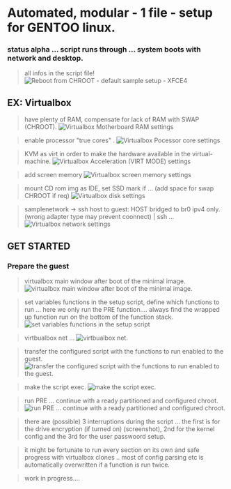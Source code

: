 # Automated, modular - 1 file - setup for GENTOO linux.

### status alpha ... script runs through ... system boots with network and desktop.
> all infos in the script file!
![Reboot from CHROOT - default sample setup - XFCE4](img/scrnshts/REBOOT_DONE_1.png)

## EX: Virtualbox
> have plenty of RAM, compensate for lack of RAM with SWAP (CHROOT).
![Virtualbox Motherboard RAM settings](img/scrnshts/VIRTB_1.png)

> enable processor "true cores" .
![Virtualbox Pocessor core settings](img/scrnshts/VIRTB_2.png)

> KVM as virt in order to make the hardware available in the virtual-machine.
![Virtualbox Acceleration (VIRT MODE) settings](img/scrnshts/VIRTB_3.png)

> add screen memory
![Virtualbox screen memory settings](img/scrnshts/VIRTB_4.png)

> mount CD rom img as IDE, set SSD mark if ... (add space for swap CHROOT if req) 
![Virtualbox disk settings](img/scrnshts/VIRTB_5.png)

> samplenetwork -> ssh host to guest: HOST bridged to br0 ipv4 only. (wrong adapter type may prevent coonnect) | ssh ...
![Virtualbox network settings](img/scrnshts/VIRTB_6.png)


## GET STARTED

### Prepare the guest

> virtualbox main window after boot of the minimal image. 
![virtualbox main window after boot of the minimal image. ](img/scrnshts/intitial.png)

> set variables functions in the setup script, define which functions to run ... here we only run the PRE function.... always find the wrapped up function run on the bottom of the function stack.
![set variables functions in the setup script ](img/scrnshts/sample_funct_onoff_0.png)

> virtbualbox net ... 
![virtbualbox net.  ](img/scrnshts/get_network.png)

> transfer the configured script with the functions to run enabled to the guest.
![transfer the configured script with the functions to run enabled to the guest. ](img/scrnshts/initial0.png)

> make the script exec.
![make the script exec. ](img/scrnshts/exec.png)

> run PRE ... continue  with a ready partitioned and configured chroot.
![run PRE ... continue  with a ready partitioned and configured chroot. ](img/scrnshts/setup_chroot_pr_crypt0.png)

> there are (possible) 3 interruptions during the script ... the first is for the drive encryption (if turned on) (screenshot), 2nd for the kernel config and the 3rd for the user passwoord setup.

> it might be fortunate to run every section on its own and safe progress with virtualbox clones .. most of config parsing etc is automatically overwritten if a function is run twice.

> work in progress....